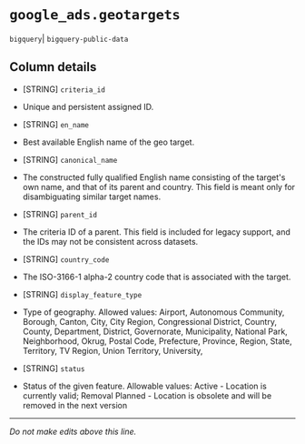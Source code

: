 # `google_ads.geotargets`
`bigquery`| `bigquery-public-data`

## Column details
* [STRING]    `criteria_id`
 - Unique and persistent assigned ID.
* [STRING]    `en_name`
 - Best available English name of the geo target.
* [STRING]    `canonical_name`
 - The constructed fully qualified English name consisting of the target's own name, and that of its parent and country. This field is meant only for disambiguating similar target names.
* [STRING]    `parent_id`
 - The criteria ID of a parent. This field is included for legacy support, and the IDs may not be consistent across datasets.
* [STRING]    `country_code`
 - The ISO-3166-1 alpha-2 country code that is associated with the target.
* [STRING]    `display_feature_type`
 - Type of geography. Allowed values: Airport, Autonomous Community, Borough, Canton, City, City Region, Congressional District, Country, County, Department, District, Governorate, Municipality, National Park, Neighborhood, Okrug, Postal Code, Prefecture, Province, Region, State, Territory, TV Region, Union Territory, University,
* [STRING]    `status`
 - Status of the given feature. Allowable values: Active - Location is currently valid; Removal Planned - Location is obsolete and will be removed in the next version

-------------------------------------------------------------------------------
*Do not make edits above this line.*
